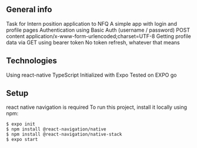 ## General info
Task for Intern position application to NFQ
A simple app with login and profile pages
Authentication using Basic Auth (username / password)
POST content application/x-www-form-urlencoded;charset=UTF-8
Getting profile data via GET using bearer token
No token refresh, whatever that means
	
## Technologies
Using react-native
TypeScript
Initialized with Expo
Tested on EXPO go
	
## Setup
react native navigation is required
To run this project, install it locally using npm:

```
$ expo init
$ npm install @react-navigation/native
$ npm install @react-navigation/native-stack
$ expo start
```